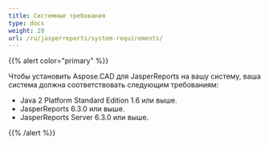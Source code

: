 ```yaml
---
title: Системные требования
type: docs
weight: 20
url: /ru/jasperreports/system-requirements/
---
```


{{% alert color="primary" %}}

Чтобы установить Aspose.CAD для JasperReports на вашу систему, ваша система должна соответствовать следующим требованиям:

- Java 2 Platform Standard Edition 1.6 или выше.
- JasperReports 6.3.0 или выше.
- JasperReports Server 6.3.0 или выше.

{{% /alert %}}

